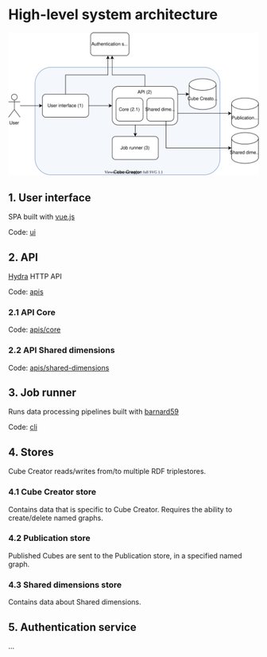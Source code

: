 
# High-level system architecture

![High-level system architecture](high-level-architecture.svg)

## 1. User interface

SPA built with [vue.js](https://vuejs.org)

Code: [ui](../ui)

## 2. API

[Hydra](https://www.hydra-cg.com/) HTTP API

Code: [apis](../apis)

### 2.1 API Core

Code: [apis/core](../apis/core)

### 2.2 API Shared dimensions

Code: [apis/shared-dimensions](../apis/shared-dimensions)

## 3. Job runner

Runs data processing pipelines built with [barnard59](https://github.com/zazuko/barnard59)

Code: [cli](../cli)

## 4. Stores

Cube Creator reads/writes from/to multiple RDF triplestores.

### 4.1 Cube Creator store

Contains data that is specific to Cube Creator. Requires the ability to create/delete named graphs.

### 4.2 Publication store

Published Cubes are sent to the Publication store, in a specified named graph.

### 4.3 Shared dimensions store

Contains data about Shared dimensions.

## 5. Authentication service

...
